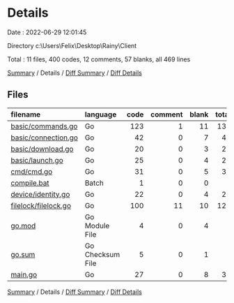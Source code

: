 # Details

Date : 2022-06-29 12:01:45

Directory c:\\Users\\Felix\\Desktop\\Rainy\\Client

Total : 11 files,  400 codes, 12 comments, 57 blanks, all 469 lines

[Summary](results.md) / Details / [Diff Summary](diff.md) / [Diff Details](diff-details.md)

## Files
| filename | language | code | comment | blank | total |
| :--- | :--- | ---: | ---: | ---: | ---: |
| [basic/commands.go](/basic/commands.go) | Go | 123 | 1 | 11 | 135 |
| [basic/connection.go](/basic/connection.go) | Go | 42 | 0 | 7 | 49 |
| [basic/download.go](/basic/download.go) | Go | 20 | 0 | 3 | 23 |
| [basic/launch.go](/basic/launch.go) | Go | 25 | 0 | 4 | 29 |
| [cmd/cmd.go](/cmd/cmd.go) | Go | 31 | 0 | 5 | 36 |
| [compile.bat](/compile.bat) | Batch | 1 | 0 | 0 | 1 |
| [device/identity.go](/device/identity.go) | Go | 22 | 0 | 4 | 26 |
| [filelock/filelock.go](/filelock/filelock.go) | Go | 100 | 11 | 10 | 121 |
| [go.mod](/go.mod) | Go Module File | 4 | 0 | 4 | 8 |
| [go.sum](/go.sum) | Go Checksum File | 5 | 0 | 1 | 6 |
| [main.go](/main.go) | Go | 27 | 0 | 8 | 35 |

[Summary](results.md) / Details / [Diff Summary](diff.md) / [Diff Details](diff-details.md)